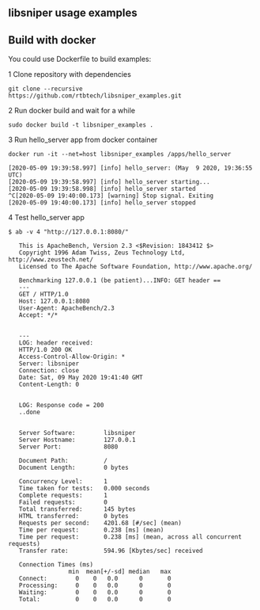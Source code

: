## libsniper usage examples

## Build with docker

You could use Dockerfile to build examples:

1 Clone repository with dependencies 
```
git clone --recursive https://github.com/rtbtech/libsniper_examples.git
```

2 Run docker build and wait for a while
```
sudo docker build -t libsniper_examples .
```

3 Run hello_server app from docker container
```
docker run -it --net=host libsniper_examples /apps/hello_server
```

```
[2020-05-09 19:39:58.997] [info] hello_server: (May  9 2020, 19:36:55 UTC)
[2020-05-09 19:39:58.997] [info] hello_server starting...
[2020-05-09 19:39:58.998] [info] hello_server started
^C[2020-05-09 19:40:00.173] [warning] Stop signal. Exiting
[2020-05-09 19:40:00.173] [info] hello_server stopped
```

4 Test hello_server app

```$ ab -v 4 "http://127.0.0.1:8080/"```

```
   This is ApacheBench, Version 2.3 <$Revision: 1843412 $>
   Copyright 1996 Adam Twiss, Zeus Technology Ltd, http://www.zeustech.net/
   Licensed to The Apache Software Foundation, http://www.apache.org/
   
   Benchmarking 127.0.0.1 (be patient)...INFO: GET header == 
   ---
   GET / HTTP/1.0
   Host: 127.0.0.1:8080
   User-Agent: ApacheBench/2.3
   Accept: */*
   
   
   ---
   LOG: header received:
   HTTP/1.0 200 OK
   Access-Control-Allow-Origin: *
   Server: libsniper
   Connection: close
   Date: Sat, 09 May 2020 19:41:40 GMT
   Content-Length: 0
   
   
   LOG: Response code = 200
   ..done
   
   
   Server Software:        libsniper
   Server Hostname:        127.0.0.1
   Server Port:            8080
   
   Document Path:          /
   Document Length:        0 bytes
   
   Concurrency Level:      1
   Time taken for tests:   0.000 seconds
   Complete requests:      1
   Failed requests:        0
   Total transferred:      145 bytes
   HTML transferred:       0 bytes
   Requests per second:    4201.68 [#/sec] (mean)
   Time per request:       0.238 [ms] (mean)
   Time per request:       0.238 [ms] (mean, across all concurrent requests)
   Transfer rate:          594.96 [Kbytes/sec] received
   
   Connection Times (ms)
                 min  mean[+/-sd] median   max
   Connect:        0    0   0.0      0       0
   Processing:     0    0   0.0      0       0
   Waiting:        0    0   0.0      0       0
   Total:          0    0   0.0      0       0
```
